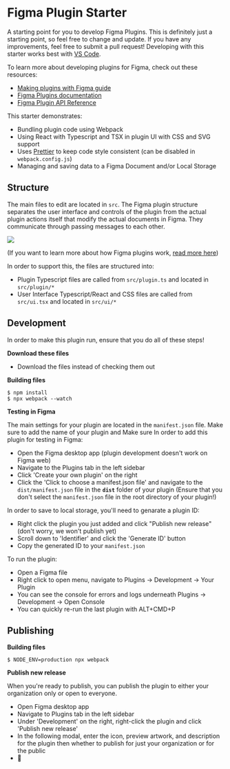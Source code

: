 # Figma Plugin Starter

A starting point for you to develop Figma Plugins. This is definitely just a starting point, so feel free to change and update. If you have any improvements, feel free to submit a pull request! Developing with this starter works best with [VS Code](https://code.visualstudio.com/).

To learn more about developing plugins for Figma, check out these resources:

- [Making plugins with Figma guide](https://help.figma.com/article/331-making-plugins)
- [Figma Plugins documentation](https://www.figma.com/plugin-docs/intro/)
- [Figma Plugin API Reference](https://www.figma.com/plugin-docs/api/api-overview/)


This starter demonstrates:

- Bundling plugin code using Webpack
- Using React with Typescript and TSX in plugin UI with CSS and SVG support
- Uses [Prettier](https://prettier.io/) to keep code style consistent (can be disabled in `webpack.config.js`)
- Managing and saving data to a Figma Document and/or Local Storage


## Structure
The main files to edit are located in `src`. The Figma plugin structure separates the user interface and controls of the plugin from the actual plugin actions itself that modify the actual documents in Figma. They communicate through passing messages to each other. 

![](https://static.figma.com/uploads/04c4c6293fce2a7fe67bccd385ee5ab998705780)

(If you want to learn more about how Figma plugins work, [read more here](https://www.figma.com/plugin-docs/how-plugins-run/))

In order to support this, the files are structured into: 

- Plugin Typescript files are called from `src/plugin.ts` and located in `src/plugin/*`
- User Interface Typescript/React and CSS files are called from `src/ui.tsx` and located in `src/ui/*`

## Development
In order to make this plugin run, ensure that you do all of these steps!

**Download these files**

- Download the files instead of checking them out

**Building files**

    $ npm install
    $ npx webpack --watch

**Testing in Figma**

The main settings for your plugin are located in the `manifest.json` file. Make sure to add the name of your plugin and  Make sure In order to add this plugin for testing in Figma:

- Open the Figma desktop app (plugin development doesn't work on Figma web)
- Navigate to the Plugins tab in the left sidebar
- Click 'Create your own plugin' on the right
- Click the 'Click to choose a manifest.json file' and navigate to the `dist/manifest.json` file in the **`dist`** folder of your plugin (Ensure that you don't select the `manifest.json` file in the root directory of your plugin!)

In order to save to local storage, you'll need to genarate a plugin ID:

- Right click the plugin you just added and click "Publish new release" (don't worry, we won't publish yet)
- Scroll down to 'Identifier' and click the 'Generate ID' button
- Copy the generated ID to your `manifest.json`

To run the plugin:

- Open a Figma file
- Right click to open menu, navigate to Plugins -> Development -> Your Plugin
- You can see the console for errors and logs underneath Plugins -> Development -> Open Console
- You can quickly re-run the last plugin with ALT+CMD+P


## Publishing

**Building files**

    $ NODE_ENV=production npx webpack

**Publish new release**

When you're ready to publish, you can publish the plugin to either your organization only or open to everyone.

- Open Figma desktop app
- Navigate to Plugins tab in the left sidebar
- Under 'Development' on the right, right-click the plugin and click 'Publish new release'
- In the following modal, enter the icon, preview artwork, and description for the plugin then whether to publish for just your organization or for the public
- 🥂
